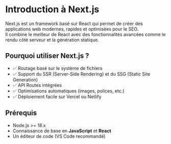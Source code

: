 # Introduction à Next.js

Next.js est un framework basé sur React qui permet de créer des applications web modernes, rapides et optimisées pour le SEO.  
Il combine le meilleur de React avec des fonctionnalités avancées comme le rendu côté serveur et la génération statique.

## Pourquoi utiliser Next.js ?

- ✅ Routage basé sur le système de fichiers
- ✅ Support du SSR (Server-Side Rendering) et du SSG (Static Site Generation)
- ✅ API Routes intégrées
- ✅ Optimisations automatiques (images, polices, etc.)
- ✅ Déploiement facile sur Vercel ou Netlify

## Prérequis

- Node.js >= 18.x
- Connaissance de base en **JavaScript** et **React**
- Un éditeur de code (VS Code recommandé)
